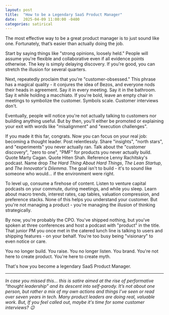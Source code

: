 ```yaml
---
layout: post
title:  "How to be a Legendary SaaS Product Manager"
date:   2025-04-09 11:00:00 -0400
categories: satirical 
---
```


The most effective way to be a great product manager is to just sound like one. Fortunately, that’s easier than actually doing the job.

Start by saying things like "strong opinions, loosely held." People will assume you're flexible and collaborative even if all evidence points otherwise. The key is simply delaying discovery. If you're good, you can stretch the illusion for several quarters.

Next, repeatedly proclaim that you're "customer-obsessed." This phrase has a magical quality - it conjures the idea of Bezos, and everyone nods their heads in agreement. Say it in every meeting. Say it in the bathroom. Say it while holding a macchiato. If you're bold, leave an empty chair in meetings to symbolize the customer. Symbols scale. Customer interviews don't.

Eventually, people will notice you're not actually talking to customers nor building anything useful. But by then, you'll either be promoted or explaining your exit with words like "misalignment" and "execution challenges".

If you made it this far, congrats. Now you can focus on your real job: becoming a thought leader. Post relentlessly. Share "insights", "north stars", and "experiments" you never actually ran. Talk about the "customer discovery", "zero to one", "PMF" for products you never actually build. Quote Marty Cagan. Quote Hiten Shah. Reference Lenny Rachitsky's podcast. Name drop *The Hard Thing About Hard Things*, *The Lean Startup*, and *The Innovator's Dilemma*. The goal isn't to build - it's to sound like someone who would... if the environment were right.

To level up, consume a firehose of content. Listen to venture capital podcasts on your commute, during meetings, and while you sleep. Learn about macro trends, interest rates, cap tables, valuation compression, and preference stacks. None of this helps you understand your customer. But you're not managing a product - you're managing the illusion of thinking strategically.

By now, you're probably the CPO. You've shipped nothing, but you've spoken at three conferences and host a podcast with "product" in the title. That junior PM you once met in the catered lunch line is talking to users and shipping features - on your behalf. You're too busy being "visionary" to even notice or care.

You no longer build. You raise. You no longer listen. You brand. You're not here to create product. You're here to create myth.

That's how you become a legendary SaaS Product Manager.


---

*In case you missed this... this is satire aimed at the rise of performative “thought leadership” and its descent into self-parody. It’s not about one person, but rather a mix of my own actions and things I’ve seen or read over seven years in tech. Many product leaders are doing real, valuable work. But, If you feel called out, maybe it's time for some customer interviews? 😉*

